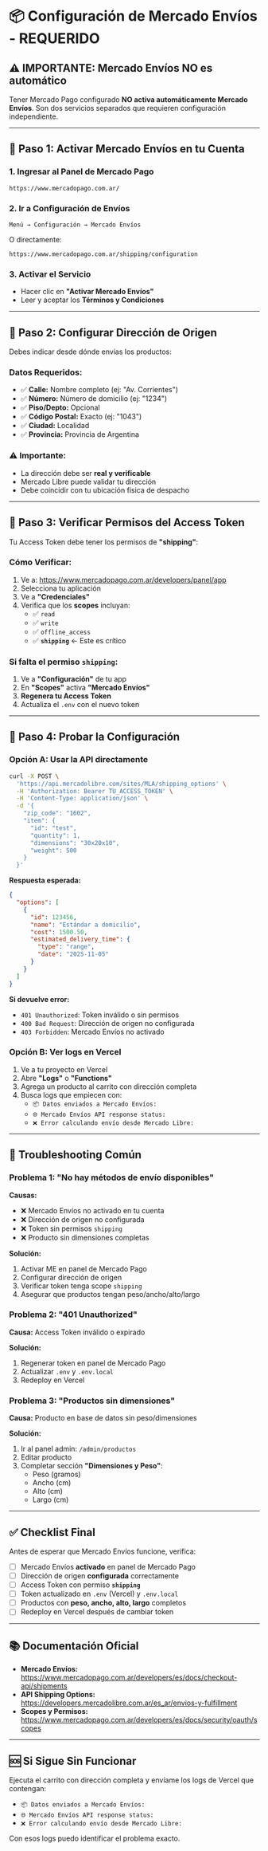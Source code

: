 # 📦 Configuración de Mercado Envíos - REQUERIDO

## ⚠️ IMPORTANTE: Mercado Envíos NO es automático

Tener Mercado Pago configurado **NO activa automáticamente Mercado Envíos**. Son dos servicios separados que requieren configuración independiente.

---

## 🔧 Paso 1: Activar Mercado Envíos en tu Cuenta

### 1. Ingresar al Panel de Mercado Pago
```
https://www.mercadopago.com.ar/
```

### 2. Ir a Configuración de Envíos
```
Menú → Configuración → Mercado Envíos
```
O directamente:
```
https://www.mercadopago.com.ar/shipping/configuration
```

### 3. Activar el Servicio
- Hacer clic en **"Activar Mercado Envíos"**
- Leer y aceptar los **Términos y Condiciones**

---

## 📍 Paso 2: Configurar Dirección de Origen

Debes indicar desde dónde envías los productos:

### Datos Requeridos:
- ✅ **Calle:** Nombre completo (ej: "Av. Corrientes")
- ✅ **Número:** Número de domicilio (ej: "1234")
- ✅ **Piso/Depto:** Opcional
- ✅ **Código Postal:** Exacto (ej: "1043")
- ✅ **Ciudad:** Localidad
- ✅ **Provincia:** Provincia de Argentina

### ⚠️ Importante:
- La dirección debe ser **real y verificable**
- Mercado Libre puede validar tu dirección
- Debe coincidir con tu ubicación física de despacho

---

## 🔐 Paso 3: Verificar Permisos del Access Token

Tu Access Token debe tener los permisos de **"shipping"**:

### Cómo Verificar:
1. Ve a: https://www.mercadopago.com.ar/developers/panel/app
2. Selecciona tu aplicación
3. Ve a **"Credenciales"**
4. Verifica que los **scopes** incluyan:
   - ✅ `read` 
   - ✅ `write`
   - ✅ `offline_access`
   - ✅ **`shipping`** ← Este es crítico

### Si falta el permiso `shipping`:
1. Ve a **"Configuración"** de tu app
2. En **"Scopes"** activa **"Mercado Envíos"**
3. **Regenera tu Access Token**
4. Actualiza el `.env` con el nuevo token

---

## 🧪 Paso 4: Probar la Configuración

### Opción A: Usar la API directamente

```bash
curl -X POST \
  'https://api.mercadolibre.com/sites/MLA/shipping_options' \
  -H 'Authorization: Bearer TU_ACCESS_TOKEN' \
  -H 'Content-Type: application/json' \
  -d '{
    "zip_code": "1602",
    "item": {
      "id": "test",
      "quantity": 1,
      "dimensions": "30x20x10",
      "weight": 500
    }
  }'
```

**Respuesta esperada:**
```json
{
  "options": [
    {
      "id": 123456,
      "name": "Estándar a domicilio",
      "cost": 1500.50,
      "estimated_delivery_time": {
        "type": "range",
        "date": "2025-11-05"
      }
    }
  ]
}
```

**Si devuelve error:**
- `401 Unauthorized`: Token inválido o sin permisos
- `400 Bad Request`: Dirección de origen no configurada
- `403 Forbidden`: Mercado Envíos no activado

### Opción B: Ver logs en Vercel

1. Ve a tu proyecto en Vercel
2. Abre **"Logs"** o **"Functions"**
3. Agrega un producto al carrito con dirección completa
4. Busca logs que empiecen con:
   - `📦 Datos enviados a Mercado Envíos:`
   - `🌐 Mercado Envíos API response status:`
   - `❌ Error calculando envío desde Mercado Libre:`

---

## 🐛 Troubleshooting Común

### Problema 1: "No hay métodos de envío disponibles"

**Causas:**
- ❌ Mercado Envíos no activado en tu cuenta
- ❌ Dirección de origen no configurada
- ❌ Token sin permisos `shipping`
- ❌ Producto sin dimensiones completas

**Solución:**
1. Activar ME en panel de Mercado Pago
2. Configurar dirección de origen
3. Verificar token tenga scope `shipping`
4. Asegurar que productos tengan peso/ancho/alto/largo

### Problema 2: "401 Unauthorized"

**Causa:** Access Token inválido o expirado

**Solución:**
1. Regenerar token en panel de Mercado Pago
2. Actualizar `.env` y `.env.local`
3. Redeploy en Vercel

### Problema 3: "Productos sin dimensiones"

**Causa:** Producto en base de datos sin peso/dimensiones

**Solución:**
1. Ir al panel admin: `/admin/productos`
2. Editar producto
3. Completar sección **"Dimensiones y Peso"**:
   - Peso (gramos)
   - Ancho (cm)
   - Alto (cm)
   - Largo (cm)

---

## ✅ Checklist Final

Antes de esperar que Mercado Envíos funcione, verifica:

- [ ] Mercado Envíos **activado** en panel de Mercado Pago
- [ ] Dirección de origen **configurada** correctamente
- [ ] Access Token con permiso **`shipping`**
- [ ] Token actualizado en `.env` (Vercel) y `.env.local`
- [ ] Productos con **peso, ancho, alto, largo** completos
- [ ] Redeploy en Vercel después de cambiar token

---

## 📚 Documentación Oficial

- **Mercado Envíos:** https://www.mercadopago.com.ar/developers/es/docs/checkout-api/shipments
- **API Shipping Options:** https://developers.mercadolibre.com.ar/es_ar/envios-y-fulfillment
- **Scopes y Permisos:** https://www.mercadopago.com.ar/developers/es/docs/security/oauth/scopes

---

## 🆘 Si Sigue Sin Funcionar

Ejecuta el carrito con dirección completa y envíame los logs de Vercel que contengan:
- `📦 Datos enviados a Mercado Envíos:`
- `🌐 Mercado Envíos API response status:`
- `❌ Error calculando envío desde Mercado Libre:`

Con esos logs puedo identificar el problema exacto.
